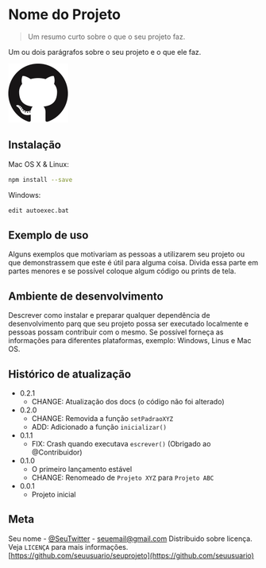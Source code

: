 # Nome do Projeto
> Um resumo curto sobre o que o seu projeto faz.

Um ou dois parágrafos sobre o seu projeto e o que ele faz.

![](github.png)

## Instalação

Mac OS X & Linux:

```sh
npm install --save
```

Windows:

```sh
edit autoexec.bat
```

## Exemplo de uso

Alguns exemplos que motivariam as pessoas a utilizarem seu projeto ou que demonstrassem que este é útil para alguma coisa. Divida essa parte em partes menores e se possível coloque algum código ou prints de tela.

## Ambiente de desenvolvimento

Descrever como instalar e preparar qualquer dependência de desenvolvimento parq que seu projeto possa ser executado localmente e pessoas possam contribuir com o mesmo. Se possível forneça as informações para diferentes plataformas, exemplo: Windows, Linus e Mac OS.

## Histórico de atualização

* 0.2.1
    * CHANGE: Atualização dos docs (o código não foi alterado)
* 0.2.0
    * CHANGE: Removida a função `setPadraoXYZ`
    * ADD: Adicionado a função `inicializar()`
* 0.1.1
    * FIX: Crash quando executava `escrever()` (Obrigado ao @Contribuidor)
* 0.1.0
    * O primeiro lançamento estável
    * CHANGE: Renomeado de `Projeto XYZ` para `Projeto ABC`
* 0.0.1
    * Projeto inicial

## Meta
Seu nome - [@SeuTwitter](https://twitter.com/seuTwitter) - seuemail@gmail.com
Distribuido sobre licença. Veja `LICENÇA` para mais informações.
[https://github.com/seuusuario/seuprojeto](https://github.com/seuusuario)
